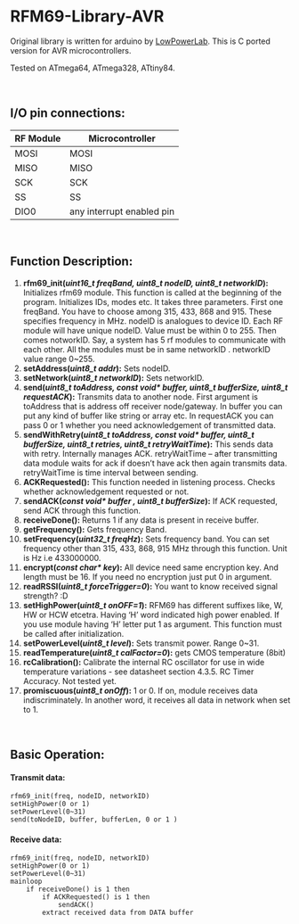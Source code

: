 # RFM69-Library-AVR #
Original library is written for arduino by [LowPowerLab](https://github.com/LowPowerLab/RFM69). This is C ported version for AVR microcontrollers.

Tested on ATmega64, ATmega328, ATtiny84.

</br>

## I/O pin connections: ##

| RF Module | Microcontroller |
| --------- | --------------- |
|MOSI |	MOSI |
| MISO | MISO |
| SCK | SCK |
| SS | SS |
| DIO0 | any interrupt enabled pin |

</br>

## Function Description: ##

1.	**rfm69_init(*uint16_t freqBand, uint8_t nodeID, uint8_t networkID*):** Initializes rfm69 module. This function is called at the beginning of the program. Initializes IDs, modes etc. It takes three parameters. First one freqBand. You have to choose among 315, 433, 868 and 915. These specifies frequency in MHz. nodeID is analogues to device ID. Each RF module will have unique nodeID. Value must be within 0 to 255. Then comes notworkID. Say, a system has 5 rf modules to communicate with each other. All the modules must be in same networkID . networkID value range 0~255.
2.	**setAddress(*uint8_t addr*):** Sets nodeID.
3.	**setNetwork(*uint8_t networkID*):** Sets networkID.
4.	**send(*uint8_t toAddress, const void\* buffer, uint8_t bufferSize, uint8_t requestACK*):** Transmits data to another node. First argument is toAddress that is address off receiver node/gateway. In buffer you can put any kind of buffer like string or array etc. In requestACK you can pass 0 or 1 whether you need acknowledgement of transmitted data.
5.	**sendWithRetry(*uint8_t toAddress, const void\* buffer, uint8_t bufferSize, uint8_t retries, uint8_t retryWaitTime*):** This sends data with retry. Internally manages ACK. retryWaitTime – after transmitting data module waits for ack if doesn’t have ack then again transmits data. retryWaitTime is time interval between sending.
6.	**ACKRequested():** This function needed in listening process. Checks whether acknowledgement requested or not.
7.	**sendACK(*const void\* buffer , uint8_t bufferSize*):** If ACK requested, send ACK through this function.
8.	**receiveDone():**  Returns 1 if any data is present in receive buffer.
9.	**getFrequency():** Gets frequency Band.
10.	**setFrequency(*uint32_t freqHz*):** Sets frequency band. You can set frequency other than 315, 433, 868, 915 MHz through this function. Unit is Hz i.e 433000000. 
11.	**encrypt(*const char\* key*):** All device need same encryption key. And length must be 16. If you need no encryption just put 0 in argument. 
12.	**readRSSI(*uint8_t forceTrigger=0*):** You want to know received signal strength? :D
13.	**setHighPower(*uint8_t onOFF=1*):** RFM69 has different suffixes like, W, HW or HCW etcetra. Having ‘H’ word indicated high power enabled. If you use module having ‘H’ letter put 1 as argument. This function must be called after initialization.
14.	**setPowerLevel(*uint8_t level*):** Sets transmit power. Range 0~31.
15.	**readTemperature(*uint8_t calFactor=0*):** gets CMOS temperature (8bit)
16.	**rcCalibration():** Calibrate the internal RC oscillator for use in wide temperature variations - see datasheet section 4.3.5. RC Timer Accuracy. Not tested yet.
17.	**promiscuous(*uint8_t onOff*):** 1 or 0. If on, module receives data indiscriminately. In another word, it receives all data in network when set to 1.

</br>

## Basic Operation: ##
#### Transmit data: ####

```
rfm69_init(freq, nodeID, networkID)
setHighPower(0 or 1)
setPowerLevel(0~31)
send(toNodeID, buffer, bufferLen, 0 or 1 )
```

#### Receive data: ####

```
rfm69_init(freq, nodeID, networkID)
setHighPower(0 or 1)
setPowerLevel(0~31)
mainloop
    if receiveDone() is 1 then
        if ACKRequested() is 1 then
            sendACK()
        extract received data from DATA buffer
```
